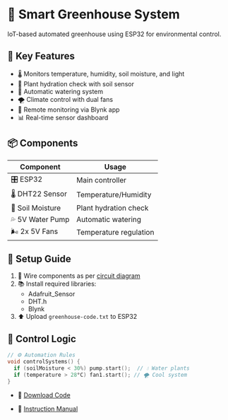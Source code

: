 # 🌱 Smart Greenhouse System 

IoT-based automated greenhouse using ESP32 for environmental control.

## 🌟 Key Features
- 🌡️ Monitors temperature, humidity, soil moisture, and light
- 🌱 Plant hydration check with soil sensor
- 🌊 Automatic watering system
- 🌪️ Climate control with dual fans
- 📱 Remote monitoring via Blynk app
- 📊 Real-time sensor dashboard

## 📦 Components
| Component          | Usage                     |
|--------------------|---------------------------|
| 🎛️ ESP32           | Main controller           |
| 🌡️ DHT22 Sensor    | Temperature/Humidity      |
| 🌿 Soil Moisture   | Plant hydration check     |
| 💦 5V Water Pump   | Automatic watering        |
| 🌬️ 2x 5V Fans     | Temperature regulation    |

## 🔧 Setup Guide
1. 🔌 Wire components as per [circuit diagram](/assets/images/diagram.png)
2. 📚 Install required libraries:
   - Adafruit_Sensor
   - DHT.h
   - Blynk
3. ⬆️ Upload `greenhouse-code.txt` to ESP32

## 🤖 Control Logic
```cpp
// ⚙️ Automation Rules
void controlSystems() {
  if (soilMoisture < 30%) pump.start();  // 💧 Water plants
  if (temperature > 28°C) fan1.start(); // 🌪️ Cool system
}
```
- 💾 [Download Code](/assets/source-code/greenhouse-code.txt)

- 📖 [Instruction Manual](/assets/source-code/Instruction.pdf)
